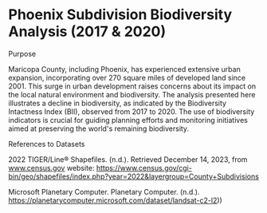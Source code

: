 # Phoenix Subdivision Biodiversity Analysis (2017 & 2020)
Purpose

Maricopa County, including Phoenix, has experienced extensive urban expansion, incorporating over 270 square miles of developed land since 2001. This surge in urban development raises concerns about its impact on the local natural environment and biodiversity. The analysis presented here illustrates a decline in biodiversity, as indicated by the Biodiversity Intactness Index (BII), observed from 2017 to 2020. The use of biodiversity indicators is crucial for guiding planning efforts and monitoring initiatives aimed at preserving the world's remaining biodiversity. 

References to Datasets

2022 TIGER/Line® Shapefiles. (n.d.). Retrieved December 14, 2023, from www.census.gov website: https://www.census.gov/cgi-bin/geo/shapefiles/index.php?year=2022&layergroup=County+Subdivisions

Microsoft Planetary Computer. Planetary Computer. (n.d.). https://planetarycomputer.microsoft.com/dataset/landsat-c2-l2))